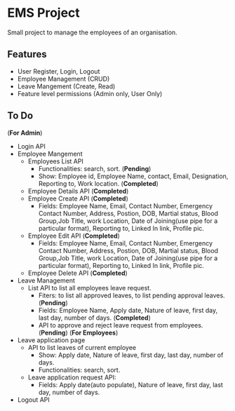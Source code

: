 
# EMS Project

Small project to manage the employees of an organisation.


## Features

- User Register, Login, Logout
- Employee Management (CRUD)
- Leave Mangement (Create, Read)
- Feature level permissions (Admin only, User Only)


## To Do

(__For Admin__)
- Login API
- Employee Mangement
    - Employees List API
        - Functionalities: search, sort. (__Pending__)
        - Show: Employee id, Employee Name, contact, Email, Designation, Reporting to, Work location. (__Completed__) 
    - Employee Details API (__Completed__)
    - Employee Create API (__Completed__)
        - Fields: Employee Name, Email, Contact Number, Emergency Contact Number, Address, Postion, DOB, Martial status, Blood Group,Job Title, work Location, Date of Joining(use pipe for a particular format), Reporting to, Linked In link, Profile pic.
    - Employee Edit API (__Completed__)
        - Fields: Employee Name, Email, Contact Number, Emergency Contact Number, Address, Postion, DOB, Martial status, Blood Group,Job Title, work Location, Date of Joining(use pipe for a particular format), Reporting to, Linked In link, Profile pic.
    - Employee Delete API (__Completed__)
- Leave Management
    - List API to list all employees leave request.
        - Fiters: to list all approved leaves, to list pending approval leaves. (__Pending__)
        - Fields: Employee Name, Apply date, Nature of leave, first day, last day, number of days. (__Completed__)
        - API to approve and reject leave request from employees. (__Pending__)
(__For Employees__)
- Leave application page
    - API to list leaves of current employee
        - Show: Apply date, Nature of leave, first day, last day, number of days.
		- Functionalities: search, sort.
    - Leave application request API:
        - Fields: Apply date(auto populate), Nature of leave, first day, last day, number of days.
- Logout API
